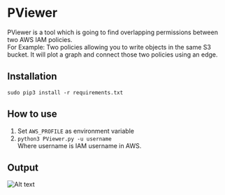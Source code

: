 # PViewer
PViewer is a tool which is going to find overlapping permissions between two AWS IAM policies.<br/>
For Example: Two policies allowing you to write objects in the same S3 bucket. It will plot a graph and connect those two policies using an edge.  

## Installation
```sudo pip3 install -r requirements.txt```

## How to use
1. Set ```AWS_PROFILE``` as environment variable<br/>
2. ```python3 PViewer.py -u username```<br/>
Where username is IAM username in AWS.

## Output
![Alt text](https://github.com/ankitsaini2609/policy_viewer/blob/master/output.png "Graph of Conflicting Policy")
